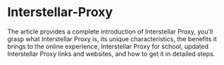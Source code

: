 # Interstellar-Proxy
The article provides a complete introduction of Interstellar Proxy, you’ll grasp what Interstellar Proxy is, its unique characteristics, the benefits it brings to the online experience, Interstellar Proxy for school, updated Interstellar Proxy links and websites, and how to get it in detailed steps.
